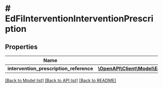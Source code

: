 # # EdFiInterventionInterventionPrescription

## Properties

Name | Type | Description | Notes
------------ | ------------- | ------------- | -------------
**intervention_prescription_reference** | [**\OpenAPI\Client\Model\EdFiInterventionPrescriptionReference**](EdFiInterventionPrescriptionReference.md) |  |

[[Back to Model list]](../../README.md#models) [[Back to API list]](../../README.md#endpoints) [[Back to README]](../../README.md)
